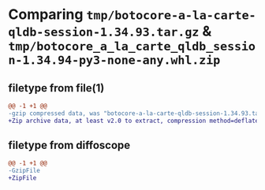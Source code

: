 # Comparing `tmp/botocore-a-la-carte-qldb-session-1.34.93.tar.gz` & `tmp/botocore_a_la_carte_qldb_session-1.34.94-py3-none-any.whl.zip`

## filetype from file(1)

```diff
@@ -1 +1 @@
-gzip compressed data, was "botocore-a-la-carte-qldb-session-1.34.93.tar", last modified: Sat Apr 27 01:01:03 2024, max compression
+Zip archive data, at least v2.0 to extract, compression method=deflate
```

## filetype from diffoscope

```diff
@@ -1 +1 @@
-GzipFile
+ZipFile
```

